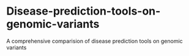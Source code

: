 # Disease-prediction-tools-on-genomic-variants
A comprehensive comparision of disease prediction tools on genomic variants
